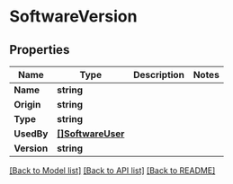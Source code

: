 # SoftwareVersion

## Properties

Name | Type | Description | Notes
------------ | ------------- | ------------- | -------------
**Name** | **string** |  | 
**Origin** | **string** |  | 
**Type** | **string** |  | 
**UsedBy** | [**[]SoftwareUser**](SoftwareUser.md) |  | 
**Version** | **string** |  | 

[[Back to Model list]](../README.md#documentation-for-models) [[Back to API list]](../README.md#documentation-for-api-endpoints) [[Back to README]](../README.md)



